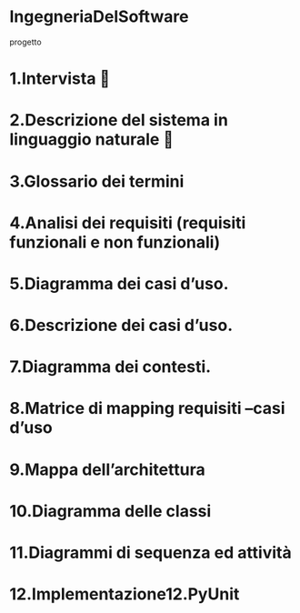# IngegneriaDelSoftware
progetto
# 1.Intervista :tulip: #
# 2.Descrizione del sistema in linguaggio naturale :tulip: #
# 3.Glossario dei termini #
# 4.Analisi dei requisiti (requisiti funzionali e non funzionali) #
# 5.Diagramma dei casi d’uso. #
# 6.Descrizione dei casi d’uso. #
# 7.Diagramma dei contesti. #
# 8.Matrice di mapping requisiti –casi d’uso
# 9.Mappa dell’architettura
# 10.Diagramma delle classi
# 11.Diagrammi di sequenza ed attività
# 12.Implementazione12.PyUnit
